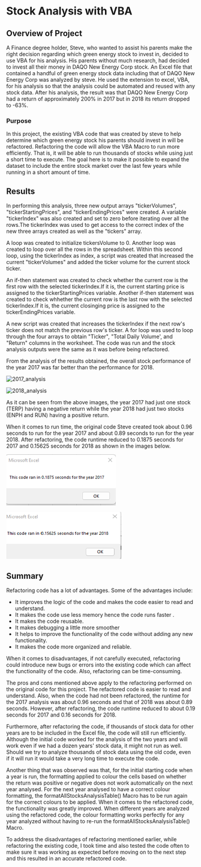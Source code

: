 # Stock Analysis with VBA
## Overview of Project 
A Finance degree holder, Steve, who wanted to assist his parents make the right decision regarding which  green energy stock to invest in, decided to use VBA for his analysis. His parents without much research, had decided to invest all their money in DAQO New Energy Corp stock. An Excel file that contained a handful of green energy stock data including that of DAQO New Energy Corp was analyzed by steve. He used the extension to excel, VBA, for his analysis so that the analysis could be automated and reused with any stock data. After his analysis, the result was that DAQO New Energy Corp had a return of approximately 200% in 2017 but in 2018 its return dropped to -63%.

### Purpose

In this project, the existing VBA code that was created by steve to help determine which green energy stock his parents should invest in will be refactored. Refactoring the code will allow the VBA Macro to run more efficiently. That is, it will be able to run thousands of stocks while using just a short time to execute. The goal here is to make it possible to expand the dataset to include the entire stock market over the last few years while running in a short amount of time.  


## Results

In performing this analysis, three new output arrays "tickerVolumes", "tickerStartingPrices", and "tickerEndingPrices" were created. A variable "tickerIndex" was also created and set to zero before iterating over all the rows.The tickerIndex was used to get access to the correct index of the new three arrays created as well as the "tickers" array.

A loop was created to initialize tickersVolume to 0. Another loop was created to loop over all the rows in the spreadsheet. Within this second loop, using the tickerIndex as index, a script was created that increased the current "tickerVolumes" and added the ticker volume for the current stock ticker.

An if-then statement was created to check whether the current row is the first row with the selected tickerIndex.If it is, the current starting price is assigned to the tickerStartingPrices variable. Another if-then statement was created to check whhether the current row is the last row with the selected tickerIndex.If it is, the current closinging price is assigned to the tickerEndingPrices variable.

A new script was created that increases the tickerIndex if the next row's ticker does not match the previous row's ticker. A for loop was used to loop through the four arrays to obtain "Ticker", "Total Daily Volume', and "Return" columns in the worksheet. The code was run and the stock analysis outputs were the same as it was before being refactored. 

From the analysis of the results obtained, the overall stock performance of the year 2017 was far better than the performance for 2018. 

![2017_analysis](https://user-images.githubusercontent.com/102351522/168691875-0eb19e26-3d7b-4626-8f1e-7d6990c71240.png)


![2018_analysis](https://user-images.githubusercontent.com/102351522/168691955-5f90f1b0-847b-4eb9-a941-61db255c16c7.png)

As it can be seen from the above images, the year 2017 had just one stock (TERP) having a negative return while the year 2018 had just two stocks (ENPH and RUN) having a positive return. 

When it comes to run time, the original code Steve created took about 0.96 seconds to run for the year 2017 and about 0.89 seconds to run for the year 2018. After refactoring, the code runtime reduced to 0.1875 seconds for 2017 and 0.15625 seconds for 2018 as shown in the images below.

![2017image](https://github.com/GerlechJen/stock-analysis/blob/main/RESOURCES/VBA_Challenge_2017.png)

![2018image](https://github.com/GerlechJen/stock-analysis/blob/main/RESOURCES/VBA_Challenge_2018.png)

## Summary 
Refactoring code has a lot of advantages. Some of the advantages include:
- It improves the logic of the code and makes the code easier to read and understand.
- It makes the code use less memory hence the code runs faster .
- It makes the code reusable.
- It makes debugging a little more smoother 
- It helps to improve the functionality of the code without adding any new functionality.
- It makes the code more organized and reliable.

When it comes to disadvantages, if not carefully executed, refactoring could introduce new bugs or errors into the existing code which can affect the functionality of the code. Also, refactoring can be time-consuming.

The pros and cons mentioned above apply to the refactoring performed on the original code for this project. The refactored code is easier to read and understand. Also, when the code had not been refactored, the runtime for the 2017 analysis was about 0.96 seconds and that of 2018 was about 0.89 seconds. However, after refactoring, the code runtime reduced to about 0.19 seconds for 2017 and 0.16 seconds for 2018.

Furthermore, after refactoring the code, if thousands of stock data for other years are to be included in the Excel file, the code will still run efficiently. Although the initial code worked for the analysis of the two years and will work even if we had a dozen years' stock data, it might not run as well. Should we try to analyze thousands of stock data using the old code, even if it will run it would take a very long time to execute the code.

Another thing that was observed was that, for the initial starting code when a year is run, the formatting applied to colour the cells based on whether the return was positive or negative does not work automatically on the next year analysed. For the next year analysed to have a correct colour formatting, the formatAllStocksAnalysisTable() Macro has to be run again for the correct colours to be applied. When it comes to the refactored code, the functionality was greatly improved. When different years are analyzed using the refactored code, the colour formatting works perfectly for any year analyzed without having to re-run the formatAllStocksAnalysisTable() Macro.

To address the disadvantages of refactoring mentioned earlier, while refactoring the existing code, I took time and also tested the code often to make sure it was working as expected before moving on to the next step and this resulted in an accurate refactored code.
